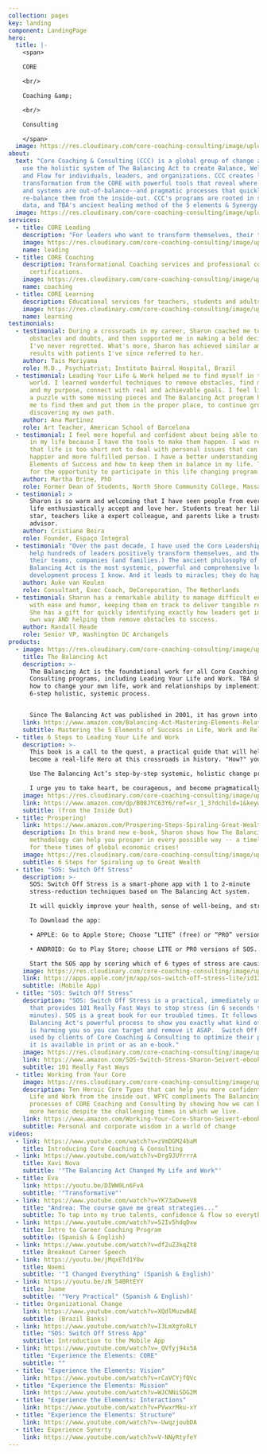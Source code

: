 ```yaml
---
collection: pages
key: landing
component: LandingPage
hero:
  title: |-
    <span>

    CORE

    <br/>

    Coaching &amp;

    <br/>

    Consulting

    </span>
  image: https://res.cloudinary.com/core-coaching-consulting/image/upload/v1596493058/pexels-pixabay-161154_uftaqi.jpg
about:
  text: "Core Coaching & Consulting (CCC) is a global group of change agents who
    use the holistic system of The Balancing Act to create Balance, Well-being,
    and Flow for individuals, leaders, and organizations. CCC creates lasting
    transformation from the CORE with powerful tools that reveal where people
    and systems are out-of-balance--and pragmatic processes that quickly
    re-balance them from the inside-out. CCC's programs are rooted in science,
    data, and TBA's ancient healing method of the 5 elements & Synergy.  "
  image: https://res.cloudinary.com/core-coaching-consulting/image/upload/v1595111411/logo_feamvb.png
services:
  - title: CORE Leading
    description: "For leaders who want to transform themselves, their teams & companies. "
    image: https://res.cloudinary.com/core-coaching-consulting/image/upload/v1598279113/Core_Leading_2_dh5xd8.jpg
    name: leading
  - title: CORE Coaching
    description: Transformational Coaching services and professional coaching
      certifications.
    image: https://res.cloudinary.com/core-coaching-consulting/image/upload/v1598279507/Core_Coaching_cropped2_i4vxi2.jpg
    name: coaching
  - title: CORE Learning
    description: Educational services for teachers, students and adults in transition.
    image: https://res.cloudinary.com/core-coaching-consulting/image/upload/v1598276673/Core_learning_4_1_u3aepv.jpg
    name: learning
testimonials:
  - testimonial: During a crossroads in my career, Sharon coached me to overcome
      obstacles and doubts, and then supported me in making a bold decision that
      I've never regretted. What's more, Sharon has achieved similar amazing
      results with patients I've since referred to her.
    author: Tais Moriyama
    role: M.D., Psychiatrist; Instituto Bairral Hospital, Brazil
  - testimonial: Leading Your Life & Work helped me to find myself in this changing
      world. I learned wonderful techniques to remove obstacles, find my center
      and my purpose, connect with real and achievable goals. I feel like I had
      a puzzle with some missing pieces and The Balancing Act program has helped
      me to find them and put them in the proper place, to continue growing and
      discovering my own path.
    author: Ana Martinez
    role: Art Teacher, American School of Barcelona
  - testimonial: I feel more hopeful and confident about being able to make changes
      in my life because I have the tools to make them happen. I was reminded
      that life is too short not to deal with personal issues that can make me a
      happier and more fulfilled person. I have a better understanding of the
      Elements of Success and how to keep them in balance in my life. Thank you
      for the opportunity to participate in this life changing program.
    author: Martha Brine, PhD
    role: Former Dean of Students, North Shore Community College, Massachusetts
  - testimonial: >
      Sharon is so warm and welcoming that I have seen people from every walk of
      life enthusiastically accept and love her. Students treat her like a rock
      star, teachers like a expert colleague, and parents like a trusted
      advisor. 
    author: Cristiane Beira
    role: Founder, Espaço Integral
  - testimonial: "Over the past decade, I have used the Core Leadership program to
      help hundreds of leaders positively transform themselves, and therefore
      their teams, companies (and families.) The ancient philosophy of The
      Balancing Act is the most systemic, powerful and comprehensive leadership
      development process I know. And it leads to miracles; they do happen! "
    author: Auke van Keulen
    role: Consultant, Exec Coach, DeCoreporation, The Netherlands
  - testimonial: Sharon has a remarkable ability to manage difficult entrepreneurs
      with ease and humor, keeping them on track to deliver tangible results.
      She has a gift for quickly identifying exactly how leaders get in their
      own way AND helping them remove obstacles to success.
    author: Randall Reade
    role: Senior VP, Washington DC Archangels
products:
  - image: https://res.cloudinary.com/core-coaching-consulting/image/upload/v1600890104/TBA_Kindlecover_cropped_irfmvt.jpg
    title: The Balancing Act
    description: >-
      The Balancing Act is the foundational work for all Core Coaching &
      Consulting programs, including Leading Your Life and Work. TBA shows you
      how to change your own life, work and relationships by implementing its
      6-step holistic, systemic process.


      Since The Balancing Act was published in 2001, it has grown into a global movement of business and educational change agents who deploy its powerful pragmatic programs, online assessments, and practical data-driven interventions to significantly increase the odds of success for companies who want to become more agile, leaders who want to be more effective, and individuals who want to lead happier lives and have more meaningful work. 
    link: https://www.amazon.com/Balancing-Act-Mastering-Elements-Relationships-ebook/dp/B07QGQG38H/ref=sr_1_1?dchild=1&keywords=the+balancing+act+seivert&qid=1600887520&s=books&sr=1-1
    subtitle: Mastering the 5 Elements of Success in Life, Work and Relationships
  - title: 6 Steps to Leading Your Life and Work
    description: >-
      This book is a call to the quest, a practical guide that will help you
      become a real-life Hero at this crossroads in history. "How?" you ask.

      Use The Balancing Act’s step-by-step systemic, holistic change process to transform these “worst of times” (pandemic, recession, climate, political & social shifts) into the “best of times”. That is, rather than be defeated, you will emerge on the other side of this global transition more powerful, clear, purpose-driven, and happier than you imagined possible. 

      I urge you to take heart, be courageous, and become pragmatically, carefully optimistic so you can immediately implement TBA’s 6-step COREvolutionary process. By deliberately changing yourself from the inside-out, you will be able to take complete responsibility for your whole life so your ability-to-respond to crises will be magnified many times over. What's more, you will create many positive ripple effects in your community, workplace, and the world.
    image: https://res.cloudinary.com/core-coaching-consulting/image/upload/v1600964000/6_Steps_LYL_W_cover_yatpeq.jpg
    link: https://www.amazon.com/dp/B08JYC63Y6/ref=sr_1_3?dchild=1&keywords=6+steps+to+leading+your+life+and+work&qid=1600964053&s=books&sr=1-3
    subtitle: (from the Inside Out)
  - title: Prospering!
    link: https://www.amazon.com/Prospering-Steps-Spiraling-Great-Wealth-ebook/dp/B0831QTTSC/ref=sr_1_1?dchild=1&keywords=prospering+seivert&qid=1600888410&s=books&sr=1-1
    description: In this brand new e-book, Sharon shows how The Balancing Act
      methodology can help you prosper in every possible way -- a timely topic
      for these times of global economic crises!
    image: https://res.cloudinary.com/core-coaching-consulting/image/upload/v1600889276/Prospering_cover_bbx8cd.jpg
    subtitle: 6 Steps for Spiraling up to Great Wealth
  - title: "SOS: Switch Off Stress"
    description: >-
      SOS: Switch Off Stress is a smart-phone app with 1 to 2-minute
      stress-reduction techniques based on The Balancing Act system. 

      It will quickly improve your health, sense of well-being, and strengthen your immune-system resistance. In this way you can become even stronger as you decide the daily specifics of how you want to lead your new life and work.

      To Download the app:

      •	APPLE: Go to Apple Store; Choose “LITE” (free) or “PRO” version. 

      •	ANDROID: Go to Play Store; choose LITE or PRO versions of SOS. 

      Start the SOS app by scoring which of 6 types of stress are causing you the most pain. Then you’ll get more points for that element whenever you return to relieve your worst stressor! With points you can keep track of your progress or play a friendly competitive game with friends, family and colleagues who are trying to reduce their stress.
    image: https://res.cloudinary.com/core-coaching-consulting/image/upload/v1595801147/icon_hcpkac.jpg
    link: https://apps.apple.com/jm/app/sos-switch-off-stress-lite/id1263283831
    subtitle: (Mobile App)
  - title: "SOS: Switch Off Stress"
    description: "SOS: Switch Off Stress is a practical, immediately usable book
      that provides 101 Really Fast Ways to stop stress (in 6 seconds to 6
      minutes). SOS is a great book for our troubled times. It follows the The
      Balancing Act's powerful process to show you exactly what kind of stress
      is harming you so you can target and remove it ASAP.  Switch Off Stress is
      used by clients of Core Coaching & Consulting to optimize their progress.
      it is available in print or as an e-book."
    image: https://res.cloudinary.com/core-coaching-consulting/image/upload/v1594942999/sos-book_tc9jx9.jpg
    link: https://www.amazon.com/SOS-Switch-Stress-Sharon-Seivert-ebook/dp/B00H312T3A/ref=sr_1_1?dchild=1&keywords=switch+off+stress+seivert&qid=1600887576&s=books&sr=1-1
    subtitle: 101 Really Fast Ways
  - title: Working from Your Core
    image: https://res.cloudinary.com/core-coaching-consulting/image/upload/v1600888032/wfyccover_msrx27.jpg
    description: Ten Heroic Core Types that can help you more confidently Lead Your
      Life and Work from the inside out. WFYC compliments The Balancing Act
      processes of CORE Coaching and Consulting by showing how we can become
      more heroic despite the challenging times in which we live.
    link: https://www.amazon.com/Working-Your-Core-Sharon-Seivert-ebook/dp/B00J4BUQ2S/ref=sr_1_1?dchild=1&keywords=Working+from+Your+Core+seivert&qid=1600888309&s=books&sr=1-1
    subtitle: Personal and corporate wisdom in a world of change
videos:
  - link: https://www.youtube.com/watch?v=zVmDGM24baM
    title: Introducing Core Coaching & Consulting
  - link: https://www.youtube.com/watch?v=Drg9JUYrrrA
    title: Xavi Nova
    subtitle: '"The Balancing Act Changed My Life and Work"'
  - title: Eva
    link: https://youtu.be/DIWW0Ln6FvA
    subtitle: '"Transformative"'
  - link: https://www.youtube.com/watch?v=YK73aDweeV8
    title: "Andrea: The course gave me great strategies..."
    subtitle: To tap into my true talents, confidence & flow so everything works in sync
  - link: https://www.youtube.com/watch?v=52Iv5hdqDxw
    title: Intro to Career Coaching Program
    subtitle: (Spanish & English)
  - link: https://www.youtube.com/watch?v=df2uZ3kqZt8
    title: Breakout Career Speech
  - link: https://youtu.be/jMqxETd1Y8w
    title: Noemi
    subtitle: '"I Changed Everything" (Spanish & English)'
  - link: https://youtu.be/zN_54BRtEYY
    title: Juame
    subtitle: '"Very Practical" (Spanish & English)'
  - title: Organizational Change
    link: https://www.youtube.com/watch?v=XQdlMuzwBAE
    subtitle: (Brazil Banks)
  - link: https://www.youtube.com/watch?v=I3LmXgYoRLY
    title: "SOS: Switch Off Stress App"
    subtitle: Introduction to the Mobile App
  - link: https://www.youtube.com/watch?v=_QVfyj94x5A
    title: "Experience the Elements: CORE"
    subtitle: ""
  - title: "Experience the Elements: Vision"
    link: https://www.youtube.com/watch?v=rCaVCYjfQVc
  - title: "Experience the Elements: Mission"
    link: https://www.youtube.com/watch?v=WJCNNiSDG2M
  - title: "Experience the Elements: Interactions"
    link: https://www.youtube.com/watch?v=PVwxrMku-xY
  - title: "Experience the Elements: Structure"
    link: https://www.youtube.com/watch?v=-UwqzjoubDA
  - title: Experience Synerty
    link: https://www.youtube.com/watch?v=V-NNyRtyfeY
---
```

